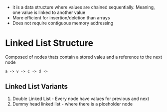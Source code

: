 
- it is a data structure where values are chained sequentially. Meaning, one value is linked to another value
- More efficient for insertion/deletion than arrays
- Does not require contiguous memory addressing

# Linked List Structure
Composed of nodes thats contain a stored valeu and a reference to the next node

```
a -> v -> c -> d ->
```

## Linked List Variants

1. Double Linked List - Every node have values for previous and next
2. Dummy head linked list - where there is a plceholder node